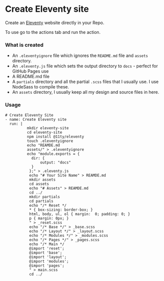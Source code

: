 # Create Eleventy site

Create an [Eleventy](https://www.11ty.dev/) website directly in your Repo.

To use go to the actions tab and run the action.

### What is created

- An `.eleventyignore` file which ignores the `README.md` file and `assets` directory.
- An `.eleventy.js` file which sets the output directory to `docs` - perfect for GitHub Pages use
- A README.md file
- A `partials` directory and all the partial `.scss` files that I usually use. I use NodeSass to compile these.
- An `assets` directory, I usually keep all my design and source files in here.

### Usage

```
# Create Eleventy Site
- name: Create Eleventy site
  run: |
          mkdir eleventy-site
          cd eleventy-site
          npm install @11ty/eleventy
          touch .eleventyignore
          echo "REAMDE.md
          assets/" > .eleventyignore
          echo "module.exports = {
            dir: {
                output: "docs"
            }
           };" > .eleventy.js
           echo "# Your Site Name" > REAMDE.md
           mkdir assets
           cd assets
           echo "# Assets" > REAMDE.md
           cd ../
           mkdir partials
           cd partials 
           echo "/* Reset */
           * { box-sizing: border-box; }
           html, body, ul, ol { margin:  0; padding: 0; }
           p { margin: 0px; }
           " > _reset.scss
           echo "/* Base */" > _base.scss
           echo "/* Layout */" > _layout.scss
           echo "/* Modules */" > _modules.scss
           echo "/* Pages */" > _pages.scss
           echo "/* Main */
           @import 'reset';
           @import 'base';
           @import 'layout';
           @import 'modules';
           @import 'pages';
           " > main.scss
           cd ../
```